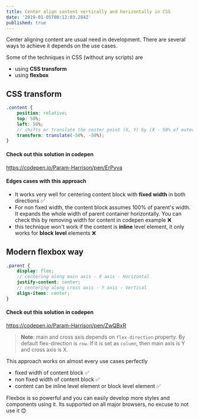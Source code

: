 ```yaml
---
title: Center align content vertically and horizontally in CSS
date: '2019-01-05T08:12:03.284Z'
published: true
---
```


Center aligning content are usual need in development. There are several ways to achieve it depends on the use cases.

Some of the techniques in CSS (without any scripts) are

- using **CSS transform**
- using **flexbox**

## CSS transform

```scss
.content {
    position: relative;
    top: 50%;
    left: 50%;
    // shifts or translate the center point (X, Y) by (X - 50% of outerWidth, Y - 50% of outerWidth)
    transform: translate(-50%, -50%);
}
```
#### Check out this solution in codepen

https://codepen.io/Param-Harrison/pen/ErPyva

#### Edges cases with this approach

- It works very well for centering content block with **fixed width** in both directions ✅
- For non fixed width, the content block assumes 100% of parent's width. It expands the whole width of parent container horizontally. You can check this by removing width for content in codepen example ❌
- this technique won't work if the content is **inline** level element, it only works for **block level** elements ❌

## Modern flexbox way

```scss
.parent {
    display: flex;
    // centering along main axis - X axis - Horizontal
    justify-content: center;
    // centering along cross axis - Y axis - Vertical
    align-items: center;
}
```
#### Check out this solution in codepen

https://codepen.io/Param-Harrison/pen/ZwQBxR


> **Note**: main and cross axis depends on `flex-direction` property. By default flex-direction is `row`. If it is set as `column`, then main axis is Y and cross axis is X.

This approach works on almost every use cases perfectly

- fixed width of content block ✅
- non fixed width of content block ✅
- content can be inline level element or block level element ✅

Flexbox is so powerful and you can easily develop more styles and components using it. Its supported on all major browsers, no excuse to not use it 😊